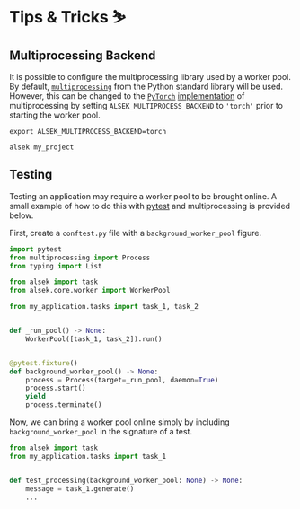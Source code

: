 # Tips & Tricks ⛷️

## Multiprocessing Backend

It is possible to configure the multiprocessing library used by a worker pool.
By default, [`multiprocessing`](https://docs.python.org/3/library/multiprocessing.html) from 
the Python standard library will be used. However, this can be changed to the [`PyTorch`](https://pytorch.org)
[implementation](https://pytorch.org/docs/stable/multiprocessing.html) of multiprocessing
by setting `ALSEK_MULTIPROCESS_BACKEND` to `'torch'` prior to starting the worker pool.

```shell
export ALSEK_MULTIPROCESS_BACKEND=torch

alsek my_project
```

## Testing

Testing an application may require a worker pool to be brought online.
A small example of how to do this with [pytest](https://docs.pytest.org/en/stable) 
and multiprocessing is provided below.

First, create a `conftest.py` file with a `background_worker_pool` figure. 

```python
import pytest
from multiprocessing import Process
from typing import List

from alsek import task
from alsek.core.worker import WorkerPool

from my_application.tasks import task_1, task_2


def _run_pool() -> None:
    WorkerPool([task_1, task_2]).run()


@pytest.fixture()
def background_worker_pool() -> None:
    process = Process(target=_run_pool, daemon=True)
    process.start()
    yield 
    process.terminate()
```

Now, we can bring a worker pool online simply by including
`background_worker_pool` in the signature of a test.

```python
from alsek import task
from my_application.tasks import task_1


def test_processing(background_worker_pool: None) -> None:
    message = task_1.generate()
    ...
```
